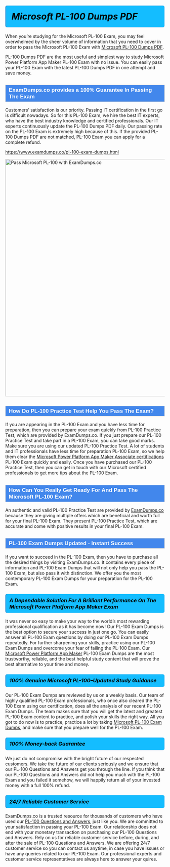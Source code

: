 <h1>                <strong><span style="display: block; color: #000000; background: #14BDFF; border: 0.5px solid #AED6F1; border-left: 3px solid #3498DB; padding: .6em; border-radius: 6px;">                     <em>Microsoft PL-100 <span class="exam_variation">Dumps PDF</span> </em>                </span></strong>            </h1>                        <p>When you’re studying for the Microsoft PL-100 Exam, you may feel overwhelmed by the sheer volume of information             that you need to cover in order to pass the Microsoft PL-100 Exam with <a href="https://www.examdumps.co/pl-100-exam-dumps.html">Microsoft PL-100 <span class="exam_variation">Dumps PDF</span></a>.</p>            <p>PL-100 <span class="exam_variation">Dumps PDF</span> are the most useful and simplest way to study Microsoft Power Platform App Maker PL-100 Exam             with no issue. You can easily pass your PL-100 Exam with the latest PL-100 <span class="exam_variation">Dumps PDF</span> in one attempt and save money.</p>                        <h2 style="background: #4287ec; border: 1px solid #cccccc; padding: 5px 10px;">                <span style="color: #ffffff;">                    <span style="font-size: 11pt;">                        <span style="line-height: normal;">                            <span style="font-family: Calibri,sans-serif;">                                <strong>                                    <span style="font-size: 13.0pt;">ExamDumps.co provides a 100% Guarantee In Passing The Exam</span>                                </strong>                            </span>                        </span>                    </span>                </span>            </h2>                        <p>Customers’ satisfaction is our priority. Passing IT certification in the first go is difficult nowadays. So for this PL-100 Exam,             we hire the best IT experts, who have the best industry knowledge and certified professionals. Our IT experts continuously update the PL-100 <span class="exam_variation">Dumps PDF</span>             daily. Our passing rate on the PL-100 Exam is extremely high because of this. If the provided PL-100 <span class="exam_variation">Dumps PDF</span> are not matched, PL-100 Exam you             can apply for a complete refund.</p>                                    <p><a href="https://www.examdumps.co/pl-100-exam-dumps.html">https://www.examdumps.co/pl-100-exam-dumps.html</a></p>                        <p><a href="https://www.examdumps.co/"><img src="https://www.examdumps.co//images/banners/big-sale-20-percent-discount-offer-examdumps.jpg" class="postImage" alt="Pass Microsoft PL-100 with ExamDumps.co" width="750"></a></p>                                        <h2 style="background: #4287ec; border: 1px solid #cccccc; padding: 5px 10px;">                <span style="color: #ffffff;">                    <span style="font-size: 11pt;">                        <span style="line-height: normal;">                            <span style="font-family: Calibri,sans-serif;">                                <strong>                                    <span style="font-size: 13.0pt;">How Do PL-100 <span class="exam_variation2">Practice Test</span> Help You Pass The Exam?</span>                                </strong>                            </span>                        </span>                    </span>                </span>            </h2>                        <p>If you are appearing in the PL-100 Exam and you have less time for preparation, then you can prepare your exam quickly from PL-100 <span class="exam_variation2">Practice Test</span>,             which are provided by ExamDumps.co. If you just prepare our PL-100 <span class="exam_variation2">Practice Test</span> and take part in a PL-100 Exam, you can take good marks.             Make sure you are using our updated PL-100 <span class="exam_variation2">Practice Test</span>. A lot of students and IT professionals have less time for preparation PL-100 Exam,             so we help them clear the <a href="https://www.examdumps.co/microsoft-power-platform-app-maker-associate-exam-dumps.html">Microsoft Power Platform App Maker Associate certifications</a> PL-100 Exam quickly and easily. Once you have purchased             our PL-100 <span class="exam_variation2">Practice Test</span>, then you can get in touch with our Microsoft certified professionals to get more tips about the PL-100 Exam.</p>                        <h2 style="background: #4287ec; border: 1px solid #cccccc; padding: 5px 10px;">                <span style="color: #ffffff;">                    <span style="font-size: 11pt;">                        <span style="line-height: normal;">                            <span style="font-family: Calibri,sans-serif;">                                <strong>                                    <span style="font-size: 13.0pt;">How Can You Really Get Ready For And Pass The Microsoft PL-100 Exam?</span>                                </strong>                            </span>                        </span>                    </span>                </span>            </h2>                        <p>An authentic and valid PL-100 <span class="exam_variation2">Practice Test</span> are provided by <a href="https://www.examdumps.co/">ExamDumps.co</a> because they are giving multiple offers which are beneficial             and worth full for your final PL-100 Exam. They present PL-100 <span class="exam_variation2">Practice Test</span>, which are accurate and come with positive             results in your final PL-100 Exam.</p>                        <h2 style="background: #4287ec; border: 1px solid #cccccc; padding: 5px 10px;">                <span style="color: #ffffff;">                    <span style="font-size: 11pt;">                        <span style="line-height: normal;">                            <span style="font-family: Calibri,sans-serif;">                                <strong>                                    <span style="font-size: 13.0pt;">PL-100 <span class="exam_variation3">Exam Dumps</span> Updated - Instant Success</span>                                </strong>                            </span>                        </span>                    </span>                </span>            </h2>                        <p>If you want to succeed in the PL-100 Exam, then you have to purchase all the desired things by visiting ExamDumps.co.             It contains every piece of information and PL-100 <span class="exam_variation3">Exam Dumps</span> that will not only help you pass the PL-100 Exam,             but also pass it with distinction. We offer you the most contemporary PL-100 <span class="exam_variation3">Exam Dumps</span> for your preparation for the PL-100 Exam.</p>                        <h3>                <strong>                    <span style="display: block; color: #000000; background: #14BDFF; border: 0.5px solid #AED6F1; border-left: 3px solid #3498DB; padding: .6em; border-radius: 6px;">                        <em>A Dependable Solution For A Brilliant Performance On The Microsoft Power Platform App Maker Exam</em>                    </span>                </strong>            </h3>                        <p>It was never so easy to make your way to the world’s most rewarding professional qualification as it has become now! Our PL-100 <span class="exam_variation3">Exam Dumps</span>             is the best option to secure your success in just one go. You can easily answer all PL-100 Exam questions by doing our PL-100 <span class="exam_variation3">Exam Dumps</span>             repeatedly. For further sharpening your skills, practice using our PL-100 <span class="exam_variation3">Exam Dumps</span> and overcome your fear of failing the PL-100 Exam.             Our <a href="https://www.examdumps.co/pl-100-exam-dumps.html">Microsoft Power Platform App Maker</a> PL-100 <span class="exam_variation3">Exam Dumps</span> are the most trustworthy, reliable, and the best helpful study             content that will prove the best alternative to your time and money.</p>                        <h3>                <strong>                    <span style="display: block; color: #000000; background: #14BDFF; border: 0.5px solid #AED6F1; border-left: 3px solid #3498DB; padding: .6em; border-radius: 6px;">                        <em>100% Genuine Microsoft PL-100–Updated Study Guidance </em>                    </span>                </strong>            </h3>                        <p>Our PL-100 <span class="exam_variation3">Exam Dumps</span> are reviewed by us on a weekly basis. Our team of highly qualified PL-100 Exam professionals, who once also             cleared the PL-100 Exam using our certification, does all the analysis of our recent PL-100 <span class="exam_variation3">Exam Dumps</span>. The team makes sure that you will get the             latest and greatest PL-100 Exam content to practice, and polish your skills the right way. All you got to do now is to practice, practice a lot by             taking <a href="https://www.examdumps.co/microsoft-exam-dumps.html">Microsoft PL-100 <span class="exam_variation3">Exam Dumps</span></a>, and make sure that you prepare well for the PL-100 Exam.</p>                        <h3>                <strong>                    <span style="display: block; color: #000000; background: #14BDFF; border: 0.5px solid #AED6F1; border-left: 3px solid #3498DB; padding: .6em; border-radius: 6px;">                        <em>100% Money-back Guarantee</em>                    </span>                </strong>            </h3>                        <p>We just do not compromise with the bright future of our respected customers. We take the future of our clients seriously and we ensure that our             PL-100 <span class="exam_variation4">Questions and Answers</span> get you through the line. If you think that our PL-100 <span class="exam_variation4">Questions and Answers</span> did not help you much with the PL-100 Exam and you             failed it somehow, we will happily return all of your invested money with a full 100% refund.</p>                                    <h3>                <strong>                    <span style="display: block; color: #000000; background: #14BDFF; border: 0.5px solid #AED6F1; border-left: 3px solid #3498DB; padding: .6em; border-radius: 6px;">                        <em>24/7 Reliable Customer Service</em>                    </span>                </strong>            </h3>                        <p>ExamDumps.co is a trusted resource for thousands of customers who have used our <a href="https://www.examdumps.co/pl-100-exam-dumps.html">PL-100 <span class="exam_variation4">Questions and Answers</span></a>, just like you. We are committed to your             satisfaction in passing your PL-100 Exam. Our relationship does not end with your monetary transaction on purchasing our PL-100 <span class="exam_variation4">Questions and Answers</span>.             Rely on us for reliable customer service before, during, and after the sale of PL-100 <span class="exam_variation4">Questions and Answers</span>. We are offering 24/7 customer service so you             can contact us anytime, in case you have issues or have any queries related to our PL-100 Exam. Our professional experts and customer service             representatives are always here to answer your quires.</p>                    
